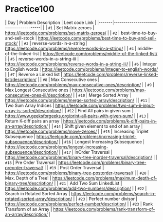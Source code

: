 # Practice100


| Day   | Problem Description                    | Leet code Link |
|-------|----------------------------------------|  |
| `#1`  | Set Matrix zeroes                      | https://leetcode.com/problems/set-matrix-zeroes/ |
| `#2`  | best-time-to-buy-and-sell-stock        | https://leetcode.com/problems/best-time-to-buy-and-sell-stock/ |
| `#3`  | reverse-words-in-a-string              | https://leetcode.com/problems/reverse-words-in-a-string/ |
| `#4`  | middle-of-the-linked-list              | https://leetcode.com/problems/middle-of-the-linked-list/ |
| `#5`  | reverse-words-in-a-string-iii          | https://leetcode.com/problems/reverse-words-in-a-string-iii/ |
| `#6`  | Integer to English words               | https://leetcode.com/problems/integer-to-english-words/ |
| `#7`  | Reverse a Linked list                  | https://leetcode.com/problems/reverse-linked-list/description/ |
| `#8`  | Max Consecutive ones                   | https://leetcode.com/problems/max-consecutive-ones/description/ |
| `#9`  | Max Longest Consecutive ones           | https://leetcode.com/problems/max-consecutive-ones-iii/description/ |
| `#10` | Merge Sorted Array                     | https://leetcode.com/problems/merge-sorted-array/description/ |
| `#11` | Two Sum Array Indices                  | https://leetcode.com/problems/two-sum-ii-input-array-is-sorted/description/ |
| `#12` | Find All pairs in given sum            | https://www.geeksforgeeks.org/print-all-pairs-with-given-sum/ |
| `#13` | Return K-diff pairs an array           | https://leetcode.com/problems/k-diff-pairs-in-an-array/description/ |
| `#14` | Shift given element to end of an array | https://leetcode.com/problems/move-zeroes/ |
| `#15` | Increasing Triplet Subsequence         | https://leetcode.com/problems/increasing-triplet-subsequence/description/ |
| `#16` | Longest Increasing Subsequence         | https://leetcode.com/problems/longest-increasing-subsequence/description/ |
| `#17` | InOrder Traversal                      | https://leetcode.com/problems/binary-tree-inorder-traversal/description/ |
| `#18` | Pre Order Traversal                    | https://leetcode.com/problems/binary-tree-preorder-traversal/ |
| `#19` | Post Order Traversal                   | https://leetcode.com/problems/binary-tree-postorder-traversal/ |
| `#20` | Max. Depth of a Tree!                  | https://leetcode.com/problems/maximum-depth-of-binary-tree/description/ |
| `#21` | Add Two Sum LinkedList                 | https://leetcode.com/problems/add-two-numbers/description/ |
| `#22` | Search in Rotated Sorted Array         | https://leetcode.com/problems/search-in-rotated-sorted-array/description/ |
| `#23` | Perfect number divisor                 | https://leetcode.com/problems/perfect-number/description/ |
| `#23` | Rank Transform of an Array             | https://leetcode.com/problems/rank-transform-of-an-array/description/ |

